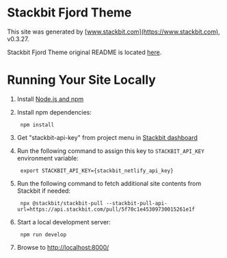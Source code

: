# Stackbit Fjord Theme

This site was generated by [www.stackbit.com](https://www.stackbit.com), v0.3.27.

Stackbit Fjord Theme original README is located [here](./README.theme.md).

# Running Your Site Locally

1. Install [Node.js and npm](https://nodejs.org/en/)

1. Install npm dependencies:

        npm install

1. Get "stackbit-api-key" from project menu in [Stackbit dashboard](https://app.stackbit.com/dashboard)

1. Run the following command to assign this key to `STACKBIT_API_KEY` environment variable:

        export STACKBIT_API_KEY={stackbit_netlify_api_key}

1. Run the following command to fetch additional site contents from Stackbit if needed:

        npx @stackbit/stackbit-pull --stackbit-pull-api-url=https://api.stackbit.com/pull/5f70c1e45309730015261e1f

1. Start a local development server:

        npm run develop

1. Browse to [http://localhost:8000/](http://localhost:8000/)
